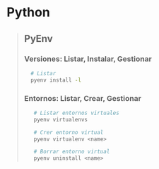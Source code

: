 # Python

> ## PyEnv
>
> ### Versiones: Listar, Instalar, Gestionar
>```bash  
>   # Listar
>   pyenv install -l
>```
>
>
> ### Entornos: Listar, Crear, Gestionar
> ```bash
>    # Listar entornos virtuales
>    pyenv virtualenvs
>
>    # Crer entorno virtual 
>    pyenv virtualenv <name>
>
>    # Borrar entorno virtual
>    pyenv uninstall <name>
> ```